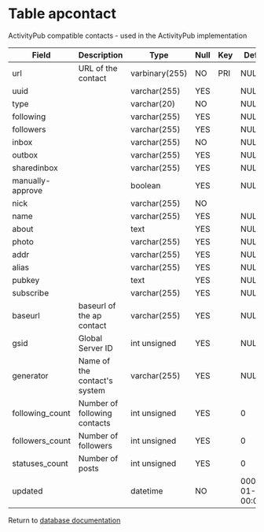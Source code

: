 Table apcontact
===========
ActivityPub compatible contacts - used in the ActivityPub implementation

| Field            | Description                  | Type           | Null | Key | Default             | Extra |    
| ---------------- | ---------------------------- | -------------- | ---- | --- | ------------------- | ----- |    
| url              | URL of the contact           | varbinary(255) | NO   | PRI | NULL                |       |    
| uuid             |                              | varchar(255)   | YES  |     | NULL                |       |    
| type             |                              | varchar(20)    | NO   |     | NULL                |       |    
| following        |                              | varchar(255)   | YES  |     | NULL                |       |    
| followers        |                              | varchar(255)   | YES  |     | NULL                |       |    
| inbox            |                              | varchar(255)   | NO   |     | NULL                |       |    
| outbox           |                              | varchar(255)   | YES  |     | NULL                |       |    
| sharedinbox      |                              | varchar(255)   | YES  |     | NULL                |       |    
| manually-approve |                              | boolean        | YES  |     | NULL                |       |    
| nick             |                              | varchar(255)   | NO   |     |                     |       |    
| name             |                              | varchar(255)   | YES  |     | NULL                |       |    
| about            |                              | text           | YES  |     | NULL                |       |    
| photo            |                              | varchar(255)   | YES  |     | NULL                |       |    
| addr             |                              | varchar(255)   | YES  |     | NULL                |       |    
| alias            |                              | varchar(255)   | YES  |     | NULL                |       |    
| pubkey           |                              | text           | YES  |     | NULL                |       |    
| subscribe        |                              | varchar(255)   | YES  |     | NULL                |       |    
| baseurl          | baseurl of the ap contact    | varchar(255)   | YES  |     | NULL                |       |    
| gsid             | Global Server ID             | int unsigned   | YES  |     | NULL                |       |    
| generator        | Name of the contact&#039;s system | varchar(255)   | YES  |     | NULL                |       |    
| following_count  | Number of following contacts | int unsigned   | YES  |     | 0                   |       |    
| followers_count  | Number of followers          | int unsigned   | YES  |     | 0                   |       |    
| statuses_count   | Number of posts              | int unsigned   | YES  |     | 0                   |       |    
| updated          |                              | datetime       | NO   |     | 0001-01-01 00:00:00 |       |    

Return to [database documentation](help/database)
